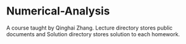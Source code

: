 # Numerical-Analysis
A course taught by Qinghai Zhang. Lecture directory stores public documents and Solution directory stores solution to each homework.
